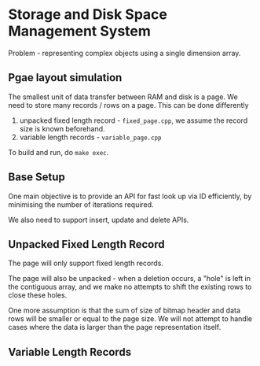 # Storage and Disk Space Management System
Problem - representing complex objects using a single dimension array.

## Pgae layout simulation
The smallest unit of data transfer between RAM and disk is a page. We need to store many records / rows on a page. This can be done differently

1. unpacked fixed length record - `fixed_page.cpp`, we assume the record size is known beforehand.
2. variable length records - `variable_page.cpp`

To build and run, do `make exec`.

## Base Setup
One main objective is to provide an API for fast look up via ID efficiently, by minimising the number of iterations required.

We also need to support insert, update and delete APIs.

## Unpacked Fixed Length Record
The page will only support fixed length records.

The page will also be unpacked - when a deletion occurs, a "hole" is left in the contiguous array, and we make no attempts to shift the existing rows to close these holes.

One more assumption is that the sum of size of bitmap header and data rows will be smaller or equal to the page size. We will not attempt to handle cases where the data is larger than the page representation itself.

## Variable Length Records
